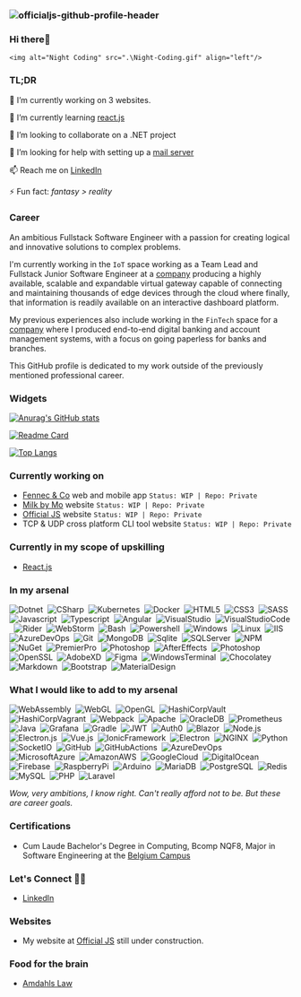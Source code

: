 ### ![officialjs-github-profile-header](.\officialjs-github-profile-header.png)

### Hi there🤟

```
<img alt="Night Coding" src=".\Night-Coding.gif" align="left"/>
```

### TL;DR

🔭 I’m currently working on 3 websites.

🌱 I’m currently learning [react.js](https://reactjs.org/)

👯 I’m looking to collaborate on a .NET project

🤔 I’m looking for help with setting up a [mail server](https://hub.docker.com/r/mailserver/docker-mailserver/)

📫 Reach me on [LinkedIn](https://www.linkedin.com/in/jacques-stander/)

⚡ Fun fact: *fantasy > reality*

### Career

An ambitious Fullstack Software Engineer with a passion for creating logical and innovative solutions to complex problems.

I'm currently working in the `IoT` space working as a Team Lead and Fullstack Junior Software Engineer at a [company](https://www.iotnxt.com/) producing a highly available, scalable and expandable virtual gateway capable of connecting and maintaining thousands of edge devices through the cloud where finally, that information is readily available on an interactive dashboard platform.

My previous experiences also include working in the `FinTech` space for a [company](https://corporate.sybrin.com/) where I produced end-to-end digital banking and account management systems, with a focus on going paperless for banks and branches.

This GitHub profile is dedicated to my work outside of the previously mentioned professional career.

### Widgets

[![Anurag's GitHub stats](https://github-readme-stats.vercel.app/api?username=officialjs)](https://github.com/anuraghazra/github-readme-stats)

[![Readme Card](https://github-readme-stats.vercel.app/api/pin/?username=officialjs&repo=officialjs)](https://github.com/anuraghazra/github-readme-stats)

[![Top Langs](https://github-readme-stats.vercel.app/api/top-langs/?username=officialjs&layout=compact)](https://github.com/anuraghazra/github-readme-stats)

### Currently working on

* [Fennec & Co](https://fennecandco.co.za) web and mobile app `Status: WIP | Repo: Private`
* [Milk by Mo](https://milkbymo.co.za) website `Status: WIP | Repo: Private`
* [Official JS](https://officialjs.co.za) website `Status: WIP | Repo: Private`
* TCP & UDP cross platform CLI tool website `Status: WIP | Repo: Private`

### Currently in my scope of upskilling

* [React.js](https://reactjs.org/)

### In my arsenal

![Dotnet](https://img.shields.io/badge/-Dotnet-05122A?style=flat&logo=dotnet)&nbsp;
![CSharp](https://img.shields.io/badge/-CSharp-05122A?style=flat&logo=csharp)&nbsp;
![Kubernetes](https://img.shields.io/badge/-Kubernetes-05122A?style=flat&logo=kubernetes)&nbsp;
![Docker](https://img.shields.io/badge/-Docker-05122A?style=flat&logo=docker)&nbsp;
![HTML5](https://img.shields.io/badge/-HTML5-05122A?style=flat&logo=html5)&nbsp;
![CSS3](https://img.shields.io/badge/-CSS3-05122A?style=flat&logo=css3)&nbsp;
![SASS](https://img.shields.io/badge/-SASS-05122A?style=flat&logo=sass)&nbsp;
![Javascript](https://img.shields.io/badge/-Javascript-05122A?style=flat&logo=javascript)&nbsp;
![Typescript](https://img.shields.io/badge/-Typescript-05122A?style=flat&logo=typescript)&nbsp;
![Angular](https://img.shields.io/badge/-Angular-05122A?style=flat&logo=angular)&nbsp;
![VisualStudio](https://img.shields.io/badge/-VisualStudio-05122A?style=flat&logo=visualstudio)&nbsp;
![VisualStudioCode](https://img.shields.io/badge/-VisualStudioCode-05122A?style=flat&logo=visualstudiocode)&nbsp;
![Rider](https://img.shields.io/badge/-Rider-05122A?style=flat&logo=rider)&nbsp;
![WebStorm](https://img.shields.io/badge/-WebStorm-05122A?style=flat&logo=webstorm)&nbsp;
![Bash](https://img.shields.io/badge/-Bash-05122A?style=flat&logo=bash)&nbsp;
![Powershell](https://img.shields.io/badge/-Powershell-05122A?style=flat&logo=powershell)&nbsp;
![Windows](https://img.shields.io/badge/-Windows-05122A?style=flat&logo=windows)&nbsp;
![Linux](https://img.shields.io/badge/-Linux-05122A?style=flat&logo=linux)&nbsp;
![IIS](https://img.shields.io/badge/-IIS-05122A?style=flat&logo=iis)&nbsp;
![AzureDevOps](https://img.shields.io/badge/-AzureDevOps-05122A?style=flat&logo=azuredevops)&nbsp;
![Git](https://img.shields.io/badge/-Git-05122A?style=flat&logo=git)&nbsp;
![MongoDB](https://img.shields.io/badge/-MongoDB-05122A?style=flat&logo=mongodb)&nbsp;
![Sqlite](https://img.shields.io/badge/-Sqlite-05122A?style=flat&logo=sqlite)&nbsp;
![SQLServer](https://img.shields.io/badge/-SQLServer-05122A?style=flat&logo=sqlserver)&nbsp;
![NPM](https://img.shields.io/badge/-NPM-05122A?style=flat&logo=npm)&nbsp;
![NuGet](https://img.shields.io/badge/-NuGet-05122A?style=flat&logo=nuget)&nbsp;
![PremierPro](https://img.shields.io/badge/-PremierPro-05122A?style=flat&logo=adobepremierepro)&nbsp;
![Photoshop](https://img.shields.io/badge/-Photoshop-05122A?style=flat&logo=photoshop)&nbsp;
![AfterEffects](https://img.shields.io/badge/-AfterEffects-05122A?style=flat&logo=adobeaftereffects)&nbsp;
![Photoshop](https://img.shields.io/badge/-Photoshop-05122A?style=flat&logo=adobephotoshop)&nbsp;
![OpenSSL](https://img.shields.io/badge/-OpenSSL-05122A?style=flat&logo=openssl)&nbsp;
![AdobeXD](https://img.shields.io/badge/-AdobeXD-05122A?style=flat&logo=adobexd)&nbsp;
![Figma](https://img.shields.io/badge/-Figma-05122A?style=flat&logo=figma)&nbsp;
![WindowsTerminal](https://img.shields.io/badge/-WindowsTerminal-05122A?style=flat&logo=windowsterminal)&nbsp;
![Chocolatey](https://img.shields.io/badge/-Chocolatey-05122A?style=flat&logo=chocolatey)&nbsp;
![Markdown](https://img.shields.io/badge/-Markdown-05122A?style=flat&logo=markdown)&nbsp;
![Bootstrap](https://img.shields.io/badge/-Bootstrap-05122A?style=flat&logo=bootstrap)&nbsp;
![MaterialDesign](https://img.shields.io/badge/-MaterialDesign-05122A?style=flat&logo=materialdesign)&nbsp;

### What I would like to add to my arsenal

![WebAssembly](https://img.shields.io/badge/-WebAssembly-05122A?style=flat&logo=webassembly)&nbsp;
![WebGL](https://img.shields.io/badge/-WebGL-05122A?style=flat&logo=webgl)&nbsp;
![OpenGL](https://img.shields.io/badge/-OpenGL-05122A?style=flat&logo=opengl)&nbsp;
![HashiCorpVault](https://img.shields.io/badge/-HashiCorpVault-05122A?style=flat&logo=vault)&nbsp;
![HashiCorpVagrant](https://img.shields.io/badge/-HashiCorpVagrant-05122A?style=flat&logo=vagrant)&nbsp;
![Webpack](https://img.shields.io/badge/-Webpack-05122A?style=flat&logo=webpack)&nbsp;
![Apache](https://img.shields.io/badge/-Apache-05122A?style=flat&logo=apache)&nbsp;
![OracleDB](https://img.shields.io/badge/-OracleDB-05122A?style=flat&logo=oracle)&nbsp;
![Prometheus](https://img.shields.io/badge/-Prometheus-05122A?style=flat&logo=prometheus)&nbsp;
![Java](https://img.shields.io/badge/-Java-05122A?style=flat&logo=java)&nbsp;
![Grafana](https://img.shields.io/badge/-Grafana-05122A?style=flat&logo=grafana)&nbsp;
![Gradle](https://img.shields.io/badge/-Gradle-05122A?style=flat&logo=gradle)&nbsp;
![JWT](https://img.shields.io/badge/-JWT-05122A?style=flat&logo=jsonwebtokens)&nbsp;
![Auth0](https://img.shields.io/badge/-Auth0-05122A?style=flat&logo=auth0)&nbsp;
![Blazor](https://img.shields.io/badge/-Blazor-05122A?style=flat&logo=blazor)&nbsp;
![Node.js](https://img.shields.io/badge/-Node.js-05122A?style=flat&logo=nodedotjs)&nbsp;
![Electron.js](https://img.shields.io/badge/-Electron.js-05122A?style=flat&logo=electron)&nbsp;
![Vue.js](https://img.shields.io/badge/-Vue.js-05122A?style=flat&logo=vuedotjs)&nbsp;
![IonicFramework](https://img.shields.io/badge/-IonicFramework-05122A?style=flat&logo=ionic)&nbsp;
![Electron](https://img.shields.io/badge/-Electron-05122A?style=flat&logo=electron)&nbsp;
![NGINX](https://img.shields.io/badge/-NGINX-05122A?style=flat&logo=nginx)&nbsp;
![Python](https://img.shields.io/badge/-Python-05122A?style=flat&logo=python)&nbsp;
![SocketIO](https://img.shields.io/badge/-SocketIO-05122A?style=flat&logo=socketdotio)&nbsp;
![GitHub](https://img.shields.io/badge/-GitHub-05122A?style=flat&logo=github)&nbsp;
![GitHubActions](https://img.shields.io/badge/-GitHubActions-05122A?style=flat&logo=githubactions)&nbsp;
![AzureDevOps](https://img.shields.io/badge/-AzureDevOps-05122A?style=flat&logo=nginx)&nbsp;
![MicrosoftAzure](https://img.shields.io/badge/-MicrosoftAzure-05122A?style=flat&logo=microsoftazure)&nbsp;
![AmazonAWS](https://img.shields.io/badge/-AmazonAWS-05122A?style=flat&logo=amazonaws)&nbsp;
![GoogleCloud](https://img.shields.io/badge/-GoogleCloud-05122A?style=flat&logo=googlecloud)&nbsp;
![DigitalOcean](https://img.shields.io/badge/-DigitalOcean-05122A?style=flat&logo=digitalocean)&nbsp;
![Firebase](https://img.shields.io/badge/-Firebase-05122A?style=flat&logo=firebase)&nbsp;
![RaspberryPi](https://img.shields.io/badge/-RaspberryPi-05122A?style=flat&logo=raspberrypi)&nbsp;
![Arduino](https://img.shields.io/badge/-RaspberryPi-05122A?style=flat&logo=arduino)&nbsp;
![MariaDB](https://img.shields.io/badge/-MariaDB-05122A?style=flat&logo=mariadb)&nbsp;
![PostgreSQL](https://img.shields.io/badge/-PostgreSQL-05122A?style=flat&logo=postgresql)&nbsp;
![Redis](https://img.shields.io/badge/-Redis-05122A?style=flat&logo=redis)&nbsp;
![MySQL](https://img.shields.io/badge/-MySQL-05122A?style=flat&logo=mysql)&nbsp;
![PHP](https://img.shields.io/badge/-PHP-05122A?style=flat&logo=php)&nbsp;
![Laravel](https://img.shields.io/badge/-Laravel-05122A?style=flat&logo=laravel)&nbsp;

*Wow, very ambitions, I know right. Can't really afford not to be. But these are career goals.*

### Certifications

* Cum Laude Bachelor's Degree in Computing, Bcomp NQF8, Major in Software Engineering at the [Belgium Campus](https://www.belgiumcampus.ac.za/)

### Let's Connect 🤜🤛

* [LinkedIn](https://www.linkedin.com/in/jacques-stander/)

### Websites

* My website at [Official JS](https://officialjs.co.za/) still under construction.

### Food for the brain

* [Amdahls Law](https://whatis.techtarget.com/definition/Amdahls-law)
